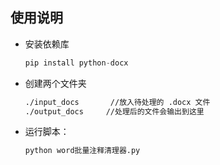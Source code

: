 ## 使用说明

+ 安装依赖库
  
  ```python
  pip install python-docx
  ```

+ 创建两个文件夹
  
  ```bash
  ./input_docs       //放入待处理的 .docx 文件
  ./output_docs     //处理后的文件会输出到这里
  ```

+ 运行脚本：
  
  ```bash
  python word批量注释清理器.py
  ```